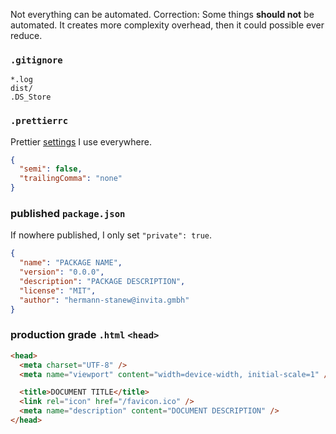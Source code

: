 Not everything can be automated. Correction: Some things **should not** be automated. It creates more complexity overhead, then it could possible ever reduce.

### `.gitignore`

```ignore
*.log
dist/
.DS_Store
```

### `.prettierrc`

Prettier [settings](https://invita.link/prettier-playground) I use everywhere.

```json
{
  "semi": false,
  "trailingComma": "none"
}
```

### published `package.json`

If nowhere published, I only set `"private": true`.

```json
{
  "name": "PACKAGE NAME",
  "version": "0.0.0",
  "description": "PACKAGE DESCRIPTION",
  "license": "MIT",
  "author": "hermann-stanew@invita.gmbh"
}
```

### production grade `.html` `<head>`

```html
<head>
  <meta charset="UTF-8" />
  <meta name="viewport" content="width=device-width, initial-scale=1" />

  <title>DOCUMENT TITLE</title>
  <link rel="icon" href="/favicon.ico" />
  <meta name="description" content="DOCUMENT DESCRIPTION" />
</head>
```

